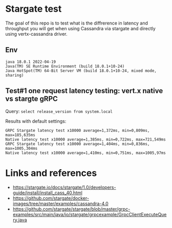 # Stargate test

The goal of this repo is to test what is the diffrerence in latency and throughput you will get when using Cassandra via stargate and directly using vertx-cassandra driver.

## Env

```$ java --version
java 18.0.1 2022-04-19
Java(TM) SE Runtime Environment (build 18.0.1+10-24)
Java HotSpot(TM) 64-Bit Server VM (build 18.0.1+10-24, mixed mode, sharing)
```

## Test#1 one request latency testing: vert.x native vs stargte gRPC

Query: `select release_version from system.local`

Results with default settings:
```
GRPC Stargate latency test x10000 average=1,372ms, min=0,809ms, max=185,635ms
Native latency test x10000 average=1,385ms, min=0,722ms, max=721,549ms
GRPC Stargate latency test x10000 average=1,404ms, min=0,836ms, max=1005,304ms
Native latency test x10000 average=1,410ms, min=0,751ms, max=1005,97ms
```




# Links and references

* https://stargate.io/docs/stargate/1.0/developers-guide/install/install_cass_40.html
* https://github.com/stargate/docker-images/tree/master/examples/cassandra-4.0
* https://github.com/stargate/stargate/blob/master/grpc-examples/src/main/java/io/stargate/grpcexample/GrpcClientExecuteQuery.java